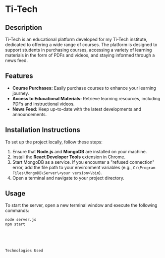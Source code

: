 # Ti-Tech

## Description
Ti-Tech is an educational platform developed for my Ti-Tech institute, dedicated to offering a wide range of courses. The platform is designed to support students in purchasing courses, accessing a variety of learning materials in the form of PDFs and videos, and staying informed through a news feed.

## Features
- **Course Purchases:** Easily purchase courses to enhance your learning journey.
- **Access to Educational Materials:** Retrieve learning resources, including PDFs and instructional videos.
- **News Feed:** Keep up-to-date with the latest developments and announcements.

## Installation Instructions
To set up the project locally, follow these steps:

1. Ensure that **Node.js** and **MongoDB** are installed on your machine.
2. Install the **React Developer Tools** extension in Chrome.
3. Start MongoDB as a service. If you encounter a "refused connection" error, add the file path to your environment variables (e.g., `C:\Program Files\MongoDB\Server\<your version>\bin`).
4. Open a terminal and navigate to your project directory.

## Usage
To start the server, open a new terminal window and execute the following commands:

```bash
node server.js
npm start





Technologies Used

